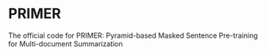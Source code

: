 # PRIMER
The official code for PRIMER: Pyramid-based Masked Sentence Pre-training for Multi-document Summarization
